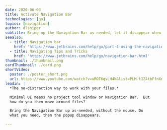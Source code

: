 ```yaml
---
date: 2020-06-03
title: Activate Navigation Bar
technologies: [go]
topics: [navigation]
author: dlsniper
subtitle: Bring up the Navigation Bar as needed, let it disappear when finished.
seealso:
  - title: Navigation bar
    href: 'https://www.jetbrains.com/help/go/part-4-using-the-navigation-bar.html'
  - title: Navigating Tips and Tricks
    href: 'https://www.jetbrains.com/help/go/navigation-bar.html'
thumbnail: ./thumbnail.png
cardThumbnail: ./card.png
shortVideo:
  poster: ./poster_short.png
  url: https://www.youtube.com/watch?v=uROT6qvLH4k&list=PLM-t1Z4tbFfnXnghmtk6WVz10_pivOw25&index=9&t=0s
leadin: |
  *The no-distraction way to work with your files.*

  Minimal UI means no project tool window or Navigation Bar.  But
  how do you then move around files?

  Bring the Navigation Bar up as-needed, without the mouse. Do
  what you need, then the popup disappears.

---
```


